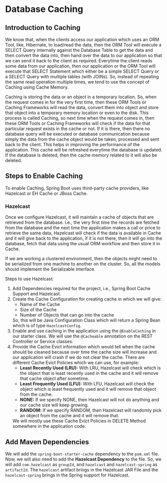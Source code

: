 # Database Caching

## Introduction to Caching
<div>
    <p>We know that, when the clients access our application which uses an ORM Tool, like, Hibernate, to load/read the data, then the ORM Tool will execute a SELECT Query internally against the Database Table to get the data and then convert the data into, then hand over the data to our application so that we can send it back to the client as required. Everytime the client reads some data from our application, then our application or the ORM Tool will execute that SELECT Statement which either be a simple SELECT Query or a SELECT Query with multiple tables (with JOINs). So, instead of repeating the same read operation multiple times, we tend to use the concept of Caching using Cache Memory. </p>
    <p>Caching is storing the data or an object in a temporary location. So, when the request comes in for the very first time, then these ORM Tools or Caching Frameworks will read the data, convert them into object and store that object into a temporary memory location or even to the disk. This process is called Caching, so next time when the request comes in, then these ORM Tools or Caching Frameworks will check if the data for that particular request exists in the cache or not. If it is there, then there no database query will be executed or database communication because simply the data from the cache object would be taken, processed and sent back to the client. This helps in improving the performance of the application. This cache will be refreshed everytime the database is updated. If the database is deleted, then the cache memory related to it will also be deleted.</p>
</div>

## Steps to Enable Caching
<div>
    <p>To enable Caching, Spring Boot uses third-party cache providers, like Hazelcast or EH Cache or JBoss Cache.</p>
</div>

### Hazelcast
<div>
    <p>Once we configure Hazelcast, it will maintain a cache of objects that are retrieved from the database. i.e., the very first time the records are fetched from the database and the next time the application makes a call or price to retrieve the same data, Hazelcast will check if the data is available in Cache and it will give back to the application, if it is not there, then it will go into the database, fetch that data using the usual ORM workflow and then store it in Cache.</p>
    <p>If we are working a clustered environment, then the objects might need to be serialized from one machine to another on the cluster. So, all the models should implement the Serializable interface.</p>
    <p>Steps to use Hazelcast:</p>
    <ol>
        <li>Add Dependencies required for the project, i.e., Spring Boot Cache Support and Hazelcast.</li>
        <li>Create the Cache Configuration for creating cache in which we will give:
            <ul>
                <li>Name of the Cache</li>
                <li>Size of the Cache</li>
                <li>Number of Objects that can go into the cache</li>
            </ul>
            So, this will be Java Configuration Class which will return a Spring Bean which is of type <code>HazelcastConfig</code>.
        </li>
        <li>Enable and use caching in the application using the <code>@EnableCaching</code> in our starter class. We will use the <code>@Cacheable</code> annotation on the REST Controller or Service classes.</li>
        <li>Provide the Cache Evict information which would tell when the cache should be cleaned because over time the cache size will increase and our application will crash if we do not clear the cache. There are different Cache Evict Policies which we can use, for example:
            <ul>
                <li><b>Least Recently Used (LRU):</b> With LRU, Hazelcast will check which is the object that is least recently used in the cache and it will remove that cache object after sometime.</li>
                <li><b>Least Frequently Used (LFU):</b> With LFU, Hazelcast will check the object which is least frequently used and it will remove that object from the cache.</li>
                <li><b>NONE:</b> If we specify NONE, then Hazelcast will not do anything and our cache size will keep growing.</li>
                <li><b>RANDOM:</b> If we specify RANDOM, then Hazelcast will randomly pick an object from the cache and it will remove that.</li>
            </ul>
            We will mostly use these Cache Evict Policies in DELETE Method somewhere in the application code.
        </li>
    </ol>
</div>

## Add Maven Dependencies
<div>
    <p>We will add the <code>spring-boot-starter-cache</code> dependency to the <code>pom.xml</code> file. Now, we will also need to add the <b>Hazelcast Dependency</b> to the file. So, we will add <code>com.hazelcast</code> as <code>groupId</code>, and <code>hazelcast</code> and <code>hazelcast-spring</code> as <code>artifactId</code>. The <code>hazelcast</code> artifact brings in the Hazelcast JAR File and the <code>hazelcast-spring</code> brings in the Spring support for Hazelcast.</p>    
</div>